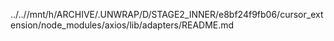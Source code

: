 ../..//mnt/h/ARCHIVE/.UNWRAP/D/STAGE2_INNER/e8bf24f9fb06/cursor_extension/node_modules/axios/lib/adapters/README.md